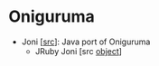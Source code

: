 # Oniguruma

- Joni [[src](https://github.com/jruby/joni)]: Java port of Oniguruma
  - JRuby Joni [src [object](https://github.com/jruby/jruby/blob/master/core/src/main/java/org/jruby/RubyRegexp.java)]
